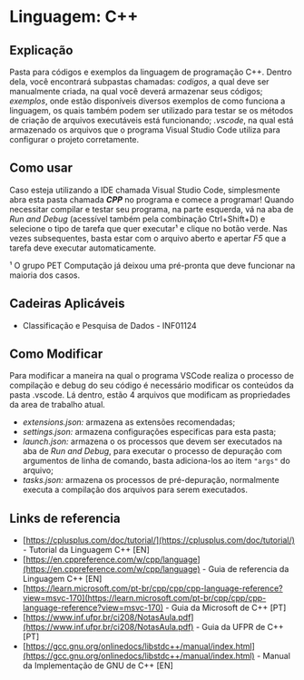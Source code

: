 # Linguagem: C++

## Explicação

Pasta para códigos e exemplos da linguagem de programação C++. Dentro dela, você encontrará subpastas chamadas: *codigos*, a qual deve ser manualmente criada, na qual você deverá armazenar seus códigos; *exemplos*, onde estão disponíveis diversos exemplos de como funciona a linguagem, os quais também podem ser utilizado para testar se os métodos de criação de arquivos executáveis está funcionando; *.vscode*, na qual está armazenado os arquivos que o programa Visual Studio Code utiliza para configurar o projeto corretamente.

## Como usar

Caso esteja utilizando a IDE chamada Visual Studio Code, simplesmente abra esta pasta chamada ***CPP*** no programa e comece a programar! Quando necessitar compilar e testar seu programa, na parte esquerda, vá na aba de *Run and Debug* (acessível também pela combinação Ctrl+Shift+D) e selecione o tipo de tarefa que quer executar¹ e clique no botão verde. Nas vezes subsequentes, basta estar com o arquivo aberto e apertar *F5* que a tarefa deve executar automaticamente.

¹ O grupo PET Computação já deixou uma pré-pronta que deve funcionar na maioria dos casos.

## Cadeiras Aplicáveis

* Classificação e Pesquisa de Dados - INF01124

## Como Modificar

Para modificar a maneira na qual o programa VSCode realiza o processo de compilação e debug do seu código é necessário modificar os conteúdos da pasta .vscode. Lá dentro, estão 4  arquivos que modificam as propriedades da area de trabalho atual.

* *extensions.json:* armazena as extensões recomendadas;
* *settings.json:* armazena configurações especificas para esta pasta;
* *launch.json:* armazena o os processos que devem ser executados na aba de *Run and Debug*, para executar o processo de depuração com argumentos de linha de comando, basta adiciona-los ao item `"args"` do arquivo;
* *tasks.json:* armazena os processos de pré-depuração, normalmente executa a compilação dos arquivos para serem executados.

## Links de referencia

* [https://cplusplus.com/doc/tutorial/](https://cplusplus.com/doc/tutorial/) - Tutorial da Linguagem C++ [EN]
* [https://en.cppreference.com/w/cpp/language](https://en.cppreference.com/w/cpp/language) - Guia de referencia da Linguagem C++ [EN]
* [https://learn.microsoft.com/pt-br/cpp/cpp/cpp-language-reference?view=msvc-170](https://learn.microsoft.com/pt-br/cpp/cpp/cpp-language-reference?view=msvc-170) - Guia da Microsoft de C++ [PT]
* [https://www.inf.ufpr.br/ci208/NotasAula.pdf](https://www.inf.ufpr.br/ci208/NotasAula.pdf) - Guia da UFPR de C++ [PT]
* [https://gcc.gnu.org/onlinedocs/libstdc++/manual/index.html](https://gcc.gnu.org/onlinedocs/libstdc++/manual/index.html) - Manual da Implementação de GNU de C++ [EN]
